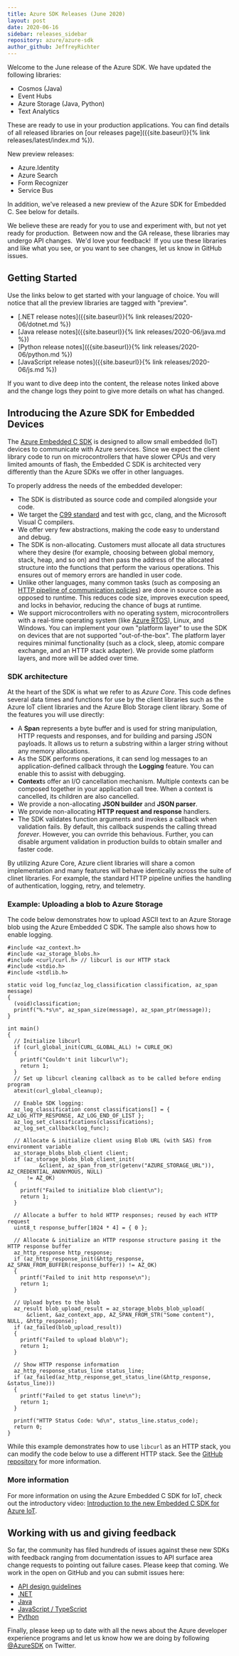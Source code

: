 ```yaml
---
title: Azure SDK Releases (June 2020)
layout: post
date: 2020-06-16
sidebar: releases_sidebar
repository: azure/azure-sdk
author_github: JeffreyRichter
---
```


Welcome to the June release of the Azure SDK.  We have updated the following libraries:

* Cosmos (Java)
* Event Hubs
* Azure Storage (Java, Python)
* Text Analytics

These are ready to use in your production applications.  You can find details of all released libraries on [our releases page]({{site.baseurl}}{% link releases/latest/index.md %}).

New preview releases:

* Azure.Identity
* Azure Search
* Form Recognizer
* Service Bus

In addition, we've released a new preview of the Azure SDK for Embedded C.  See below for details.

We believe these are ready for you to use and experiment with, but not yet ready for production.  Between now and the GA release, these libraries may undergo API changes.  We'd love your feedback!  If you use these libraries and like what you see, or you want to see changes, let us know in GitHub issues.

## Getting Started

Use the links below to get started with your language of choice.  You will notice that all the preview libraries are tagged with "preview".

* [.NET release notes]({{site.baseurl}}{% link releases/2020-06/dotnet.md %})
* [Java release notes]({{site.baseurl}}{% link releases/2020-06/java.md %})
* [Python release notes]({{site.baseurl}}{% link releases/2020-06/python.md %})
* [JavaScript release notes]({{site.baseurl}}{% link releases/2020-06/js.md %})

If you want to dive deep into the content, the release notes linked above and the change logs they point to give more details on what has changed.

## Introducing the Azure SDK for Embedded Devices

The [Azure Embedded C SDK](https://github.com/Azure/azure-sdk-for-c) is designed to allow small embedded (IoT) devices to communicate with Azure services.  Since we expect the client library code to run on microcontrollers that have slower CPUs and very limited amounts of flash, the Embedded C SDK is architected very differently than the Azure SDKs we offer in other languages.

To properly address the needs of the embedded developer:

* The SDK is distributed as source code and compiled alongside your code.
* We target the [C99 standard](http://www.open-std.org/jtc1/sc22/wg14/) and test with gcc, clang, and the Microsoft Visual C compilers.
* We offer very few abstractions, making the code easy to understand and debug.
* The SDK is non-allocating.  Customers must allocate all data structures where they desire (for example, choosing between global memory, stack, heap, and so on) and then pass the address of the allocated structure into the functions that perform the various operations.  This ensures out of memory errors are handled in user code.
* Unlike other languages, many common tasks (such as composing an [HTTP pipeline of communication policies](https://channel9.msdn.com/Shows/On-NET/Understanding-the-AzureCore-library)) are done in source code as opposed to runtime.  This reduces code size, improves execution speed, and locks in behavior, reducing the chance of bugs at runtime.
* We support microcontrollers with no operating system, microcontrollers with a real-time operating system (like [Azure RTOS](https://azure.microsoft.com/en-us/services/rtos/)), Linux, and Windows.  You can implement your own "platform layer" to use the SDK on devices that are not supported "out-of-the-box".  The platform layer requires minimal functionality (such as a clock, sleep, atomic compare exchange, and an HTTP stack adapter).  We provide some platform layers, and more will be added over time.

### SDK architecture

At the heart of the SDK is what we refer to as _Azure Core_.  This code defines several data times and functions for use by the client libraries such as the Azure IoT client libraries and the Azure Blob Storage client library.  Some of the features you will use directly:

* A **Span** represents a byte buffer and is used for string manipulation, HTTP requests and responses, and for building and parsing JSON payloads.  It allows us to return a substring within a larger string without any memory allocations.
* As the SDK performs operations, it can send log messages to an application-defined callback through the **Logging** feature.  You can enable this to assist with debugging.
* **Context**s offer an I/O cancellation mechanism.  Multiple contexts can be composed together in your application call tree.  When a context is cancelled, its children are also cancelled.
* We provide a non-allocating **JSON builder** and **JSON parser**.
* We provide non-allocating **HTTP request and response** handlers.
* The SDK validates function arguments and invokes a callback when validation fails.  By default, this callback suspends the calling thread _forever_.  However, you can ovrride this behavious.  Further, you can disable argument validation in production builds to obtain smaller and faster code.

By utilizing Azure Core, Azure client libraries will share a comon implementation and many features will behave identically across the suite of clinet libraries.  For example, the standard HTTP pipeline unifies the handling of authentication, logging, retry, and telemetry.


### Example: Uploading a blob to Azure Storage

The code below demonstrates how to upload ASCII text to an Azure Storage blob using the Azure Embedded C SDK.  The sample also shows how to enable logging.  

```clang
#include <az_context.h>
#include <az_storage_blobs.h>
#include <curl/curl.h> // libcurl is our HTTP stack
#include <stdio.h>
#include <stdlib.h>

static void log_func(az_log_classification classification, az_span message)
{
  (void)classification;
  printf("%.*s\n", az_span_size(message), az_span_ptr(message));
}

int main()
{
  // Initialize libcurl
  if (curl_global_init(CURL_GLOBAL_ALL) != CURLE_OK)
  {
    printf("Couldn't init libcurl\n");
    return 1;
  }
  // Set up libcurl cleaning callback as to be called before ending program
  atexit(curl_global_cleanup);

  // Enable SDK logging:
  az_log_classification const classifications[] = { AZ_LOG_HTTP_RESPONSE, AZ_LOG_END_OF_LIST };
  az_log_set_classifications(classifications);
  az_log_set_callback(log_func);

  // Allocate & initialize client using Blob URL (with SAS) from environment variable
  az_storage_blobs_blob_client client;
  if (az_storage_blobs_blob_client_init(
          &client, az_span_from_str(getenv("AZURE_STORAGE_URL")), AZ_CREDENTIAL_ANONYMOUS, NULL)
      != AZ_OK)
  {
    printf("Failed to initialize blob client\n");
    return 1;
  }

  // Allocate a buffer to hold HTTP responses; reused by each HTTP request
  uint8_t response_buffer[1024 * 4] = { 0 };

  // Allocate & initialize an HTTP response structure pasing it the HTTP response buffer
  az_http_response http_response;
  if (az_http_response_init(&http_response, AZ_SPAN_FROM_BUFFER(response_buffer)) != AZ_OK)
  {
    printf("Failed to init http response\n");
    return 1;
  }

  // Upload bytes to the blob
  az_result blob_upload_result = az_storage_blobs_blob_upload(
      &client, &az_context_app, AZ_SPAN_FROM_STR("Some content"), NULL, &http_response);
  if (az_failed(blob_upload_result))
  {
    printf("Failed to upload blob\n");
    return 1;
  }

  // Show HTTP response information
  az_http_response_status_line status_line;
  if (az_failed(az_http_response_get_status_line(&http_response, &status_line)))
  {
    printf("Failed to get status line\n");
    return 1;
  }

  printf("HTTP Status Code: %d\n", status_line.status_code);
  return 0;
}
```

While this example demonstrates how to use `libcurl` as an HTTP stack, you can modify the code below to use a different HTTP stack.  See the [GitHub repository](https://github.com/Azure/azure-sdk-for-c) for more information.

### More information

For more information on using the Azure Embedded C SDK for IoT, check out the introductory video: [Introduction to the new Embedded C SDK for Azure IoT](https://channel9.msdn.com/Shows/Internet-of-Things-Show/Introduction-to-the-new-Embedded-C-SDK-for-Azure-IoT).

## Working with us and giving feedback

So far, the community has filed hundreds of issues against these new SDKs with feedback ranging from documentation issues to API surface area change requests to pointing out failure cases.  Please keep that coming.  We work in the open on GitHub and you can submit issues here:

* [API design guidelines](https://github.com/Azure/azure-sdk/)
* [.NET](https://github.com/Azure/azure-sdk-for-net)
* [Java](https://github.com/Azure/azure-sdk-for-java)
* [JavaScript / TypeScript](https://github.com/Azure/azure-sdk-for-js)
* [Python](https://github.com/Azure/azure-sdk-for-python)

Finally, please keep up to date with all the news about the Azure developer experience programs and let us know how we are doing by following [@AzureSDK](https://twitter.com/AzureSDK) on Twitter.
